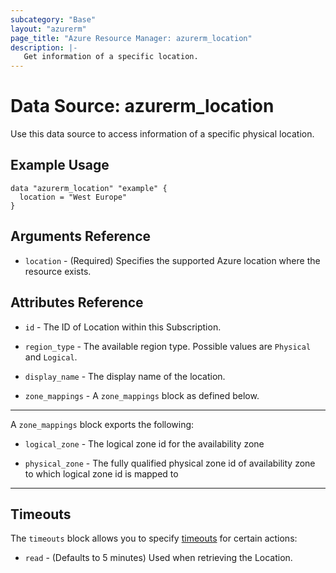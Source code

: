 ```yaml
---
subcategory: "Base"
layout: "azurerm"
page_title: "Azure Resource Manager: azurerm_location"
description: |-
   Get information of a specific location.
---
```


# Data Source: azurerm_location

Use this data source to access information of a specific physical location.

## Example Usage

```hcl
data "azurerm_location" "example" {
  location = "West Europe"
}
```

## Arguments Reference

* `location` - (Required) Specifies the supported Azure location where the resource exists.

## Attributes Reference

* `id` - The ID of Location within this Subscription.

* `region_type` - The available region type. Possible values are `Physical` and `Logical`.

* `display_name` - The display name of the location.

* `zone_mappings` - A `zone_mappings` block as defined below.

---

A `zone_mappings` block exports the following:

* `logical_zone` - The logical zone id for the availability zone

* `physical_zone` - The fully qualified physical zone id of availability zone to which logical zone id is mapped to


---

## Timeouts

The `timeouts` block allows you to specify [timeouts](https://developer.hashicorp.com/terraform/language/resources/configure#define-operation-timeouts) for certain actions:

* `read` - (Defaults to 5 minutes) Used when retrieving the Location.
